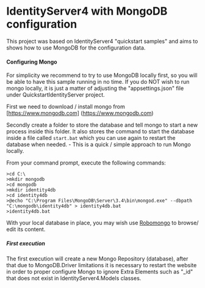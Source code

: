 # IdentityServer4 with  MongoDB configuration 

This project was based on IdentityServer4 "quickstart samples" and aims to shows how to use MongoDB for the configuration data.


#### Configuring Mongo 
For simplicity we recommend to try to use MongoDB locally first, 
so you will be able to have this sample running in no time. 
If you do NOT wish to run mongo locally, it is just a matter of adjusting
the "appsettings.json" file under QuickstartIdentityServer project.
 
First we need to download / install mongo from [https://www.mongodb.com] (https://www.mongodb.com) 

Secondly create a folder to store the database and tell mongo to start a new
process inside this folder. It also stores the command to start the database
inside a file called `start.bat` which you can use again to restart the
database when needed. - This is a quick / simple approach to run Mongo locally.

From your command prompt, execute the following commands:
```
>cd C:\
>mkdir mongodb
>cd mongodb
>mkdir identity4db
>cd identity4db
>@echo "C:\Program Files\MongoDB\Server\3.4\bin\mongod.exe" --dbpath "C:\mongodb\identity4db" > identity4db.bat
>identity4db.bat
```

With your local database in place, you may wish use [Robomongo](http://robomongo.org/)
to browse/ edit its content. 
 
 
##### First execution 
The first execution will create a  new Mongo  Repository (database), after that due to MongoDB.Driver limitations it is necessary to restart the website in order to proper configure Mongo to ignore Extra Elements such as  "_id" that does not exist in IdentityServer4.Models classes.
